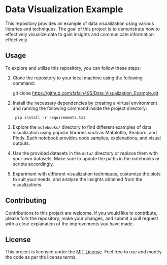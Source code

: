 # Data Visualization Example

This repository provides an example of data visualization using various libraries and techniques. The goal of this project is to demonstrate how to effectively visualize data to gain insights and communicate information effectively.

## Usage

To explore and utilize this repository, you can follow these steps:

1. Clone the repository to your local machine using the following command:

      git clone https://github.com/fafsin495/Data_Visualization_Example.git


2. Install the necessary dependencies by creating a virtual environment and running the following command inside the project directory:

        pip install -r requirements.txt


3. Explore the `notebooks/` directory to find different examples of data visualization using popular libraries such as Matplotlib, Seaborn, and Plotly. Each notebook provides code samples, explanations, and visual outputs.

4. Use the provided datasets in the `data/` directory or replace them with your own datasets. Make sure to update the paths in the notebooks or scripts accordingly.

5. Experiment with different visualization techniques, customize the plots to suit your needs, and analyze the insights obtained from the visualizations.


## Contributing

Contributions to this project are welcome. If you would like to contribute, please fork the repository, make your changes, and submit a pull request with a clear explanation of the improvements you have made.

## License

This project is licensed under the [MIT License](https://opensource.org/licenses/MIT). Feel free to use and modify the code as per the license terms.
